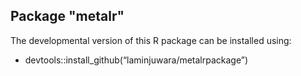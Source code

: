 ## Package "metalr"
The developmental version of this R package can be installed using:

- devtools::install_github(“laminjuwara/metalrpackage”)
